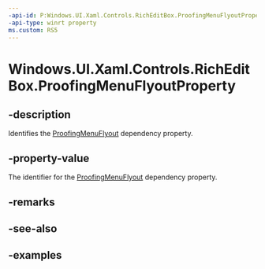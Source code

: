 ```yaml
---
-api-id: P:Windows.UI.Xaml.Controls.RichEditBox.ProofingMenuFlyoutProperty
-api-type: winrt property
ms.custom: RS5
---
```


<!-- Property syntax.
public DependencyProperty ProofingMenuFlyoutProperty { get; }
-->

# Windows.UI.Xaml.Controls.RichEditBox.ProofingMenuFlyoutProperty

## -description

Identifies the [ProofingMenuFlyout](richeditbox_proofingmenuflyout.md) dependency property.



## -property-value

The identifier for the [ProofingMenuFlyout](richeditbox_proofingmenuflyout.md) dependency property.

## -remarks

## -see-also

## -examples

